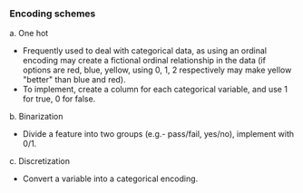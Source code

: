 ### Encoding schemes

a. One hot
- Frequently used to deal with categorical data, as using an ordinal encoding may create a fictional ordinal relationship in the data (if options are red, blue, yellow, using 0, 1, 2 respectively may make yellow "better" than blue and red).
- To implement, create a column for each categorical variable, and use 1 for true, 0 for false.

b. Binarization
- Divide a feature into two groups (e.g.- pass/fail, yes/no), implement with 0/1.

c. Discretization
- Convert a variable into a categorical encoding.

